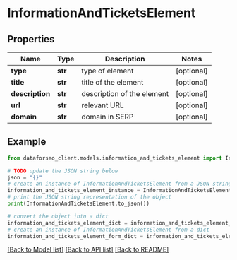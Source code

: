 # InformationAndTicketsElement


## Properties

Name | Type | Description | Notes
------------ | ------------- | ------------- | -------------
**type** | **str** | type of element | [optional] 
**title** | **str** | title of the element | [optional] 
**description** | **str** | description of the element | [optional] 
**url** | **str** | relevant URL | [optional] 
**domain** | **str** | domain in SERP | [optional] 

## Example

```python
from dataforseo_client.models.information_and_tickets_element import InformationAndTicketsElement

# TODO update the JSON string below
json = "{}"
# create an instance of InformationAndTicketsElement from a JSON string
information_and_tickets_element_instance = InformationAndTicketsElement.from_json(json)
# print the JSON string representation of the object
print(InformationAndTicketsElement.to_json())

# convert the object into a dict
information_and_tickets_element_dict = information_and_tickets_element_instance.to_dict()
# create an instance of InformationAndTicketsElement from a dict
information_and_tickets_element_form_dict = information_and_tickets_element.from_dict(information_and_tickets_element_dict)
```
[[Back to Model list]](../README.md#documentation-for-models) [[Back to API list]](../README.md#documentation-for-api-endpoints) [[Back to README]](../README.md)


